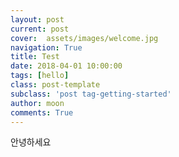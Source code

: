 ```yaml
---
layout: post
current: post
cover:  assets/images/welcome.jpg
navigation: True
title: Test
date: 2018-04-01 10:00:00
tags: [hello]
class: post-template
subclass: 'post tag-getting-started'
author: moon
comments: True
---
```


안녕하세요
